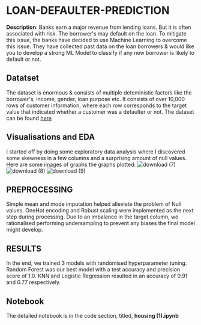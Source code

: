 # LOAN-DEFAULTER-PREDICTION
**Description**: Banks earn a major revenue from lending loans. But it is often associated with risk. The borrower's may default on the loan. To mitigate this issue, the banks have decided to use Machine Learning to overcome this issue. They have collected past data on the loan borrowers & would like you to develop a strong ML Model to classify if any new borrower is likely to default or not. 

## Datatset
The dataset is enormous & consists of multiple deteministic factors like the borrower's, income, gender, loan purpose etc. It consists of over 10,000 rows of customer information, where each row corresponds to the target value that indicated whether a customer was a defaulter or not. The dataset can be found [here](https://drive.google.com/file/d/1pWOWk9CB_9_aObCK7Tg1fyNysX9UfJfi/view?usp=sharing)

## Visualisations and EDA
I started off by doing some exploratory data analysis where I discovered some skewness in a few columns and a surprising amount of null values. Here are some images of graphs the graphs plotted:
![download (7)](https://github.com/logic-OT/LOAN-DEFAULTER-PREDICTION/assets/61668807/c9803cb4-4708-4329-8b46-0eb5198922ae)
![download (8)](https://github.com/logic-OT/LOAN-DEFAULTER-PREDICTION/assets/61668807/9463ba32-c0c8-4f16-bc0e-10336f70db42)
![download (9)](https://github.com/logic-OT/LOAN-DEFAULTER-PREDICTION/assets/61668807/a6ac5f4d-e4e1-4302-af67-58f4c2c58612)

## PREPROCESSING
Simple mean and mode imputation helped alleviate the problem of Null values. OneHot encoding and Robust scaling were implemented as the next step during processing. Due to an imbalance in the target column, we rationalised performing undersampling to prevent any biases the final model might develop.

## RESULTS
In the end, we trained 3 models with randomised hyperparameter tuning. Random Forest was our best model with a test accuracy and precision score of 1.0. KNN and Logistic Regression resulted in an accuracy of 0.91 and 0.77 respectively.

## Notebook
The detailed notebook is in the code section, titled, **housing (1).ipynb**
